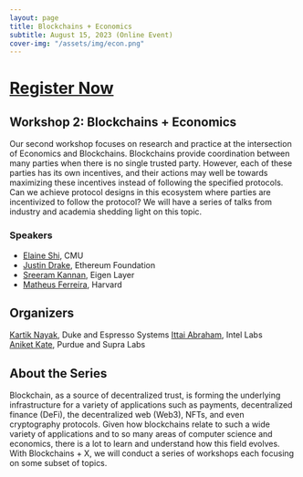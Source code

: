 ```yaml
---
layout: page
title: Blockchains + Economics
subtitle: August 15, 2023 (Online Event)
cover-img: "/assets/img/econ.png"
---
```


# [Register Now](https://forms.gle/z75oeycEgZYST8FF8)

## Workshop 2: Blockchains + Economics
    
Our second workshop focuses on research and practice at the intersection of Economics and Blockchains. Blockchains provide coordination between many parties when there is no single trusted party. However, each of these parties has its own incentives, and their actions may well be towards maximizing these incentives instead of following the specified protocols. Can we achieve protocol designs in this ecosystem where parties are incentivized to follow the protocol? We will have a series of talks from industry and academia shedding light on this topic.

### Speakers
- [Elaine Shi](http://elaineshi.com/), CMU
- [Justin Drake](https://twitter.com/drakefjustin?), Ethereum Foundation
- [Sreeram Kannan](https://www.eigenlayer.xyz/about), Eigen Layer
- [Matheus Ferreira](https://matheusvxf.github.io/), Harvard

## Organizers

[Kartik Nayak](https://users.cs.duke.edu/~kartik/), Duke and Espresso Systems 
[Ittai Abraham](https://decentralizedthoughts.github.io/about-ittai/), Intel Labs    
[Aniket Kate](https://www.cs.purdue.edu/homes/akate/), Purdue and Supra Labs

## About the Series

Blockchain, as a source of decentralized trust, is forming the underlying infrastructure for a variety of applications such as payments, decentralized finance (DeFi), the decentralized web (Web3), NFTs, and even cryptography protocols. Given how blockchains relate to such a wide variety of applications and to so many areas of computer science and economics, there is a lot to learn and understand how this field evolves. With Blockchains + X, we will conduct a series of workshops each focusing on some subset of topics.
